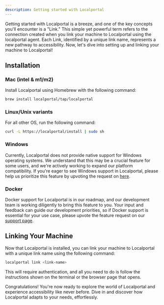 ```yaml
---
description: Getting started with Localportal
---
```


Getting started with Localportal is a breeze, and one of the key concepts you'll encounter is a "Link." This simple yet powerful term refers to the connection created when you link your machine to Localportal using the localportal agent. Each Link, identified by a unique link name, represents a new pathway to accessibility. Now, let's dive into setting up and linking your machine to Localportal!

## Installation

### Mac (intel & m1/m2)
Install Localportal using Homebrew with the following command:

```bash
brew install localportal/tap/localportal
```


### Linux/Unix variants
For all other OS, run the following command:

```bash
curl -L https://localportal/install | sudo sh
```

### Windows

Currently, Localportal does not provide native support for Windows operating systems. We understand that this may be a crucial feature for some users, and we're actively working to expand our platform compatibility. If you're eager to see Windows support in Localportal, please help us prioritize this feature by upvoting the request on [here](https://localportal.io/support).

### Docker

Docker support for Localportal is in our roadmap, and our development team is working diligently to bring this feature to you. Your input and feedback can guide our development priorities, so if Docker support is essential for your use case, please upvote the feature request on our [support page](https://localportal.io/support).


## Linking Your Machine

Now that Localportal is installed, you can link your machine to Localportal with a unique link name using the following command:

```bash
localportal link <link-name>
```

This will require authentication, and all you need to do is follow the instructions shown on the terminal or the browser page that opens.

Congratulations! You're now ready to explore the world of Localportal and experience accessibility like never before. Dive in and discover how Localportal adapts to your needs, effortlessly.

